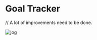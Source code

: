 # Goal Tracker
// A lot of improvements need to be done.

![jog](https://github.com/user-attachments/assets/075aaa2e-c4ce-4d65-9123-8ad75f0a88aa)
